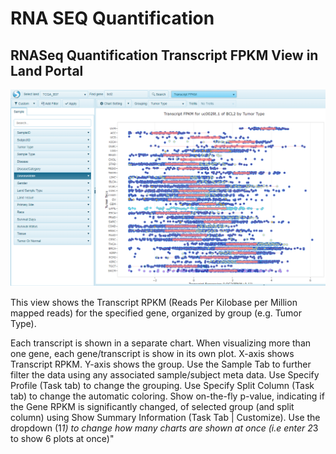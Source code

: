 # RNA SEQ Quantification

## RNASeq Quantification Transcript FPKM View in Land Portal

![LandPortal_login_png](../../images/RNASeqTranscript.png)

This view shows the Transcript RPKM (Reads Per Kilobase per Million mapped reads) for the specified gene, organized by group (e.g. Tumor Type).


Each transcript is shown in a separate chart. When visualizing more than one gene, each gene/transcript is show in its own plot.
X-axis shows Transcript RPKM. Y-axis shows the group.
Use the Sample Tab to further filter the data using any associated sample/subject meta data. Use Specify Profile (Task tab) to change the grouping. Use Specify Split Column (Task tab) to change the automatic coloring. Show on-the-fly p-value, indicating if the Gene RPKM is significantly changed, of selected group (and split column) using Show Summary Information (Task Tab | Customize). Use the dropdown (1*1) to change how many charts are shown at once (i.e enter 2*3 to show 6 plots at once)"
